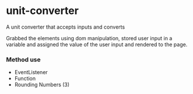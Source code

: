 # unit-converter
A unit converter that accepts inputs and converts

Grabbed the elements using dom manipulation, stored user input in a variable and assigned the value of the user input and rendered to the page.

### Method use
- EventListener
- Function
- Rounding Numbers (3)